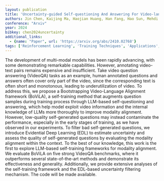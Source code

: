 ```yaml
---
layout: publication
title: 'Uncertainty-guided Self-questioning And Answering For Video-language Alignment'
authors: Jin Chen, Kaijing Ma, Haojian Huang, Han Fang, Hao Sun, Mehdi Hosseinzadeh, Zhe Liu
conference: "Arxiv"
year: 2024
bibkey: chen2024uncertainty
additional_links:
  - {name: "Paper", url: 'https://arxiv.org/abs/2410.02768'}
tags: ['Reinforcement Learning', 'Training Techniques', 'Applications', 'Tools']
---
```

The development of multi-modal models has been rapidly advancing, with some
demonstrating remarkable capabilities. However, annotating video-text pairs
remains expensive and insufficient. Take video question answering (VideoQA)
tasks as an example, human annotated questions and answers often cover only
part of the video, since the corresponding text is often short and monotonous,
leading to underutilization of video. To address this, we propose a
Bootstrapping Video-Language Alignment framework (BoViLA), a self-training
method that augments question samples during training process through LLM-based
self-questioning and answering, which help model exploit video information and
the internal knowledge of LLMs more thoroughly to improve modality alignment.
However, low-quality self-generated questions may instead contaminate the
performance, especially in the early stages of training, as we have observed in
our experiments. To filter bad self-generated questions, we introduce
Evidential Deep Learning (EDL) to estimate uncertainty and assess the quality
of self-generated questions by evaluating the modality alignment within the
context. To the best of our knowledge, this work is the first to explore
LLM-based self-training frameworks for modality alignment. We evaluate BoViLA
on five strong VideoQA benchmarks, where it outperforms several
state-of-the-art methods and demonstrate its effectiveness and generality.
Additionally, we provide extensive analyses of the self-training framework and
the EDL-based uncertainty filtering mechanism. The code will be made available.
